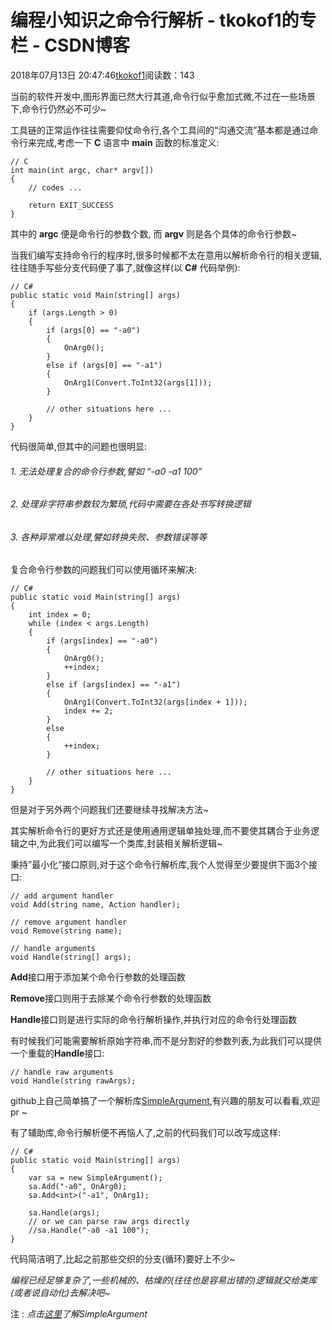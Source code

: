 # 编程小知识之命令行解析 - tkokof1的专栏 - CSDN博客

2018年07月13日 20:47:46[tkokof1](https://me.csdn.net/tkokof1)阅读数：143


> 
当前的软件开发中,图形界面已然大行其道,命令行似乎愈加式微,不过在一些场景下,命令行仍然必不可少~

工具链的正常运作往往需要仰仗命令行,各个工具间的“沟通交流”基本都是通过命令行来完成,考虑一下 **C** 语言中 **main** 函数的标准定义:

```
// C
int main(int argc, char* argv[])
{
    // codes ...

    return EXIT_SUCCESS
}
```

其中的 **argc** 便是命令行的参数个数, 而 **argv** 则是各个具体的命令行参数~

当我们编写支持命令行的程序时,很多时候都不太在意用以解析命令行的相关逻辑,往往随手写些分支代码便了事了,就像这样(以 **C#** 代码举例):

```
// C#
public static void Main(string[] args)
{
    if (args.Length > 0)
    {
        if (args[0] == "-a0")
        {
            OnArg0();
        }
        else if (args[0] == "-a1")
        {
            OnArg1(Convert.ToInt32(args[1]));
        }

        // other situations here ...
    }
}
```

代码很简单,但其中的问题也很明显:

###### 1. 无法处理复合的命令行参数,譬如 “-a0 -a1 100”

###### 2. 处理非字符串参数较为繁琐,代码中需要在各处书写转换逻辑

###### 3. 各种异常难以处理,譬如转换失败、参数错误等等

复合命令行参数的问题我们可以使用循环来解决:

```
// C#
public static void Main(string[] args)
{
    int index = 0;
    while (index < args.Length)
    {
        if (args[index] == "-a0")
        {
            OnArg0();
            ++index;
        }
        else if (args[index] == "-a1")
        {
            OnArg1(Convert.ToInt32(args[index + 1]));
            index += 2;
        }
        else
        {
            ++index;
        }

        // other situations here ...
    }
}
```

但是对于另外两个问题我们还要继续寻找解决方法~

其实解析命令行的更好方式还是使用通用逻辑单独处理,而不要使其耦合于业务逻辑之中,为此我们可以编写一个类库,封装相关解析逻辑~

秉持”最小化”接口原则,对于这个命令行解析库,我个人觉得至少要提供下面3个接口:

```
// add argument handler
void Add(string name, Action handler);

// remove argument handler
void Remove(string name);

// handle arguments
void Handle(string[] args);
```

**Add**接口用于添加某个命令行参数的处理函数

**Remove**接口则用于去除某个命令行参数的处理函数

**Handle**接口则是进行实际的命令行解析操作,并执行对应的命令行处理函数

有时候我们可能需要解析原始字符串,而不是分割好的参数列表,为此我们可以提供一个重载的**Handle**接口:

```
// handle raw arguments
void Handle(string rawArgs);
```

github上自己简单搞了一个解析库[SimpleArgument](https://github.com/tkokof/SimpleArgument),有兴趣的朋友可以看看,欢迎 pr ~

有了辅助库,命令行解析便不再恼人了,之前的代码我们可以改写成这样:

```
// C#
public static void Main(string[] args)
{
    var sa = new SimpleArgument();
    sa.Add("-a0", OnArg0);
    sa.Add<int>("-a1", OnArg1);

    sa.Handle(args);
    // or we can parse raw args directly
    //sa.Handle("-a0 -a1 100");
}
```

代码简洁明了,比起之前那些交织的分支(循环)要好上不少~

*编程已经足够复杂了,一些机械的、枯燥的(往往也是容易出错的)逻辑就交给类库(或者说自动化)去解决吧~*

注 : *点击[这里](https://github.com/tkokof/SimpleArgument)了解SimpleArgument*

